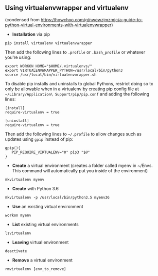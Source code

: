 
## Using virtualenvwrapper and virtualenv 
(condensed from https://howchoo.com/g/nwewzjmzmjc/a-guide-to-python-virtual-environments-with-virtualenvwrapper)

 - **Installation** via pip

```pip install virtualenv virtualenvwrapper```

Then add the following lines to `.profile` or `.bash_profile` or whatever you're using:

```
export WORKON_HOME="$HOME/.virtualenvs/"
export VIRTUALENVWRAPPER_PYTHON=/usr/local/bin/python3
source /usr/local/bin/virtualenvwrapper.sh
```

To disable pip installs and uninstalls to global Pythons, restrict doing so to only be allowable when in a virtualenv by creating pip config file at `~/Library/Application\ Support/pip/pip.conf` and adding the following lines:

```
[install]
require-virtualenv = true

[uninstall]
require-virtualenv = true
```

Then add the following lines to `~/.profile` to allow changes such as updates using `gpip` instead of pip:

```
gpip(){
   PIP_REQUIRE_VIRTUALENV="0" pip3 "$@"
}
```

 - **Create** a virtual environment (creates a folder called myenv in ~/Envs. This command will automatically put you inside of the environment)

```mkvirtualenv myenv```


 - **Create** with Python 3.6

```mkvirtualenv -p /usr/local/bin/python3.5 myenv36```


 - **Use** an existing virtual environment

```workon myenv```


 - **List** existing virtual environments

```lsvirtualenv```


 - **Leaving** virtual environment

```deactivate```


 - **Remove** a virtual environment

```rmvirtualenv [env_to_remove]```

